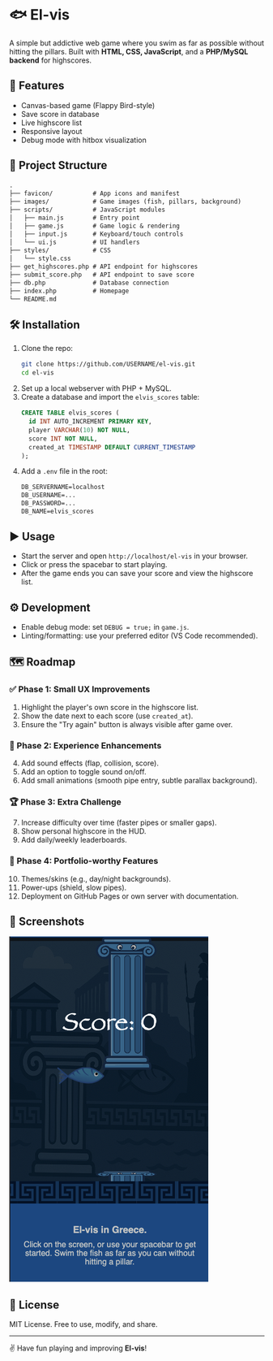 # 🐟 El-vis

A simple but addictive web game where you swim as far as possible without hitting the pillars.
Built with **HTML, CSS, JavaScript**, and a **PHP/MySQL backend** for highscores.

## 🚀 Features
- Canvas-based game (Flappy Bird-style)
- Save score in database
- Live highscore list
- Responsive layout
- Debug mode with hitbox visualization

## 📂 Project Structure
```
.
├── favicon/           # App icons and manifest
├── images/            # Game images (fish, pillars, background)
├── scripts/           # JavaScript modules
│   ├── main.js        # Entry point
│   ├── game.js        # Game logic & rendering
│   ├── input.js       # Keyboard/touch controls
│   └── ui.js          # UI handlers
├── styles/            # CSS
│   └── style.css
├── get_highscores.php # API endpoint for highscores
├── submit_score.php   # API endpoint to save score
├── db.php             # Database connection
├── index.php          # Homepage
└── README.md
```

## 🛠 Installation
1. Clone the repo:
   ```bash
   git clone https://github.com/USERNAME/el-vis.git
   cd el-vis
   ```
2. Set up a local webserver with PHP + MySQL.
3. Create a database and import the `elvis_scores` table:
   ```sql
   CREATE TABLE elvis_scores (
     id INT AUTO_INCREMENT PRIMARY KEY,
     player VARCHAR(10) NOT NULL,
     score INT NOT NULL,
     created_at TIMESTAMP DEFAULT CURRENT_TIMESTAMP
   );
   ```
4. Add a `.env` file in the root:
   ```
   DB_SERVERNAME=localhost
   DB_USERNAME=...
   DB_PASSWORD=...
   DB_NAME=elvis_scores
   ```

## ▶️ Usage
- Start the server and open `http://localhost/el-vis` in your browser.
- Click or press the spacebar to start playing.
- After the game ends you can save your score and view the highscore list.

## ⚙️ Development
- Enable debug mode: set `DEBUG = true;` in `game.js`.
- Linting/formatting: use your preferred editor (VS Code recommended).


## 🗺️ Roadmap

### ✅ Phase 1: Small UX Improvements
1. Highlight the player's own score in the highscore list.
2. Show the date next to each score (use `created_at`).
3. Ensure the "Try again" button is always visible after game over.

### 🎵 Phase 2: Experience Enhancements
4. Add sound effects (flap, collision, score).
5. Add an option to toggle sound on/off.
6. Add small animations (smooth pipe entry, subtle parallax background).

### 🏆 Phase 3: Extra Challenge
7. Increase difficulty over time (faster pipes or smaller gaps).
8. Show personal highscore in the HUD.
9. Add daily/weekly leaderboards.

### 🚀 Phase 4: Portfolio-worthy Features
10. Themes/skins (e.g., day/night backgrounds).
11. Power-ups (shield, slow pipes).
12. Deployment on GitHub Pages or own server with documentation.


## 📸 Screenshots

![Screenshot of El-vis](docs/screenshot.png)

## 📜 License
MIT License. Free to use, modify, and share.

---

✌️ Have fun playing and improving **El-vis**!

